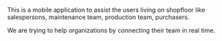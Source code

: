 This is a mobile application to assist the users living on shopfloor like salespersons, maintenance team, production team, purchasers.

We are trying to help organizations by connecting their team in real time.
